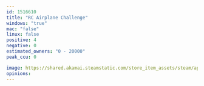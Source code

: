 ```yaml
---
id: 1516610
title: "RC Airplane Challenge"
windows: "true"
mac: "false"
linux: false
positive: 4
negative: 0
estimated_owners: "0 - 20000"
peak_ccu: 0

image: https://shared.akamai.steamstatic.com/store_item_assets/steam/apps/1516610/header.jpg?t=1640897107
opinions:
---
```

